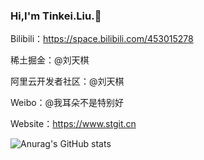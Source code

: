 ### Hi,I'm Tinkei.Liu.👋   

Bilibili：https://space.bilibili.com/453015278

稀土掘金：@刘天棋

阿里云开发者社区：@刘天棋

Weibo：@我耳朵不是特别好

Website：https://www.stgit.cn


![Anurag's GitHub stats](https://github-readme-stats.vercel.app/api?username=Tinkei-Liu)
